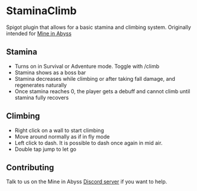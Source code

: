 # StaminaClimb

Spigot plugin that allows for a basic stamina and climbing system. Originally intended for [Mine in Abyss](https://github.com/MineInAbyss/MineInAbyss)

## Stamina
* Turns on in Survival or Adventure mode. Toggle with /climb
* Stamina shows as a boss bar
* Stamina decreases while climbing or after taking fall damage, and regenerates naturally
* Once stamina reaches 0, the player gets a debuff and cannot climb until stamina fully recovers

## Climbing
* Right click on a wall to start climbing
* Move around normally as if in fly mode
* Left click to dash. It is possible to dash once again in mid air.
* Double tap jump to let go

## Contributing

Talk to us on the Mine in Abyss [Discord server](https://discord.gg/dBwZN5H) if you want to help.

